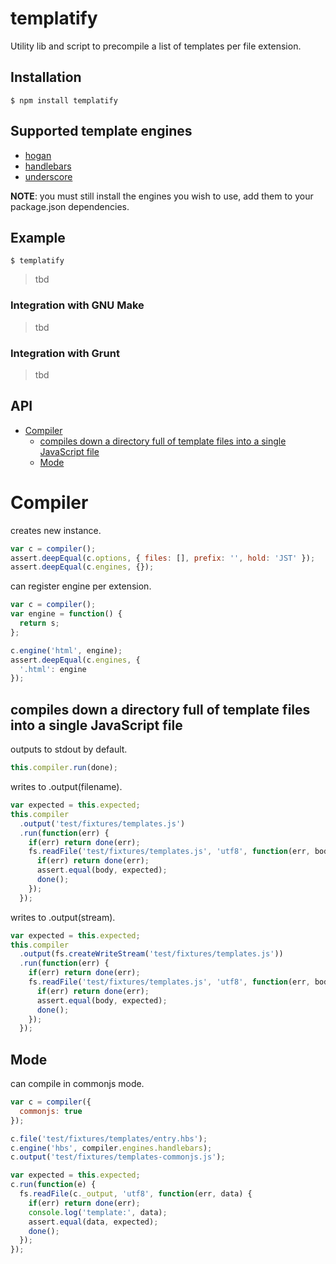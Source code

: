 # templatify

Utility lib and script to precompile a list of templates per file extension.

## Installation

    $ npm install templatify

## Supported template engines

- [hogan][]
- [handlebars][]
- [underscore][]

[hogan]: https://github.com/twitter/hogan.js
[handlebars]: https://github.com/wycats/handlebars.js/
[underscore]: https://github.com/documentcloud/underscore

__NOTE__: you must still install the engines you wish to use, add them to your
package.json dependencies.

## Example

    $ templatify

> tbd

### Integration with GNU Make

> tbd

### Integration with Grunt

> tbd

## API
   - [Compiler](#compiler)
     - [compiles down a directory full of template files into a single JavaScript file](#compiler-compiles-down-a-directory-full-of-template-files-into-a-single-javascript-file)
     - [Mode](#compiler-mode)
<a name=""></a>

<a name="compiler"></a>
# Compiler
creates new instance.

```js
var c = compiler();
assert.deepEqual(c.options, { files: [], prefix: '', hold: 'JST' });
assert.deepEqual(c.engines, {});
```

can register engine per extension.

```js
var c = compiler();
var engine = function() {
  return s;
};

c.engine('html', engine);
assert.deepEqual(c.engines, {
  '.html': engine
});
```

<a name="compiler-compiles-down-a-directory-full-of-template-files-into-a-single-javascript-file"></a>
## compiles down a directory full of template files into a single JavaScript file
outputs to stdout by default.

```js
this.compiler.run(done);
```

writes to .output(filename).

```js
var expected = this.expected;
this.compiler
  .output('test/fixtures/templates.js')
  .run(function(err) {
    if(err) return done(err);
    fs.readFile('test/fixtures/templates.js', 'utf8', function(err, body) {
      if(err) return done(err);
      assert.equal(body, expected);
      done();
    });
  });
```

writes to .output(stream).

```js
var expected = this.expected;
this.compiler
  .output(fs.createWriteStream('test/fixtures/templates.js'))
  .run(function(err) {
    if(err) return done(err);
    fs.readFile('test/fixtures/templates.js', 'utf8', function(err, body) {
      if(err) return done(err);
      assert.equal(body, expected);
      done();
    });
  });
```

<a name="compiler-mode"></a>
## Mode
can compile in commonjs mode.

```js
var c = compiler({
  commonjs: true
});

c.file('test/fixtures/templates/entry.hbs');
c.engine('hbs', compiler.engines.handlebars);
c.output('test/fixtures/templates-commonjs.js');

var expected = this.expected;
c.run(function(e) {
  fs.readFile(c._output, 'utf8', function(err, data) {
    if(err) return done(err);
    console.log('template:', data);
    assert.equal(data, expected);
    done();
  });
});
```

